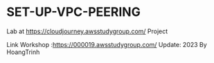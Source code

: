# SET-UP-VPC-PEERING

Lab at https://cloudjourney.awsstudygroup.com/ Project

Link Workshop :https://000019.awsstudygroup.com/ Update: 2023 By HoangTrinh
